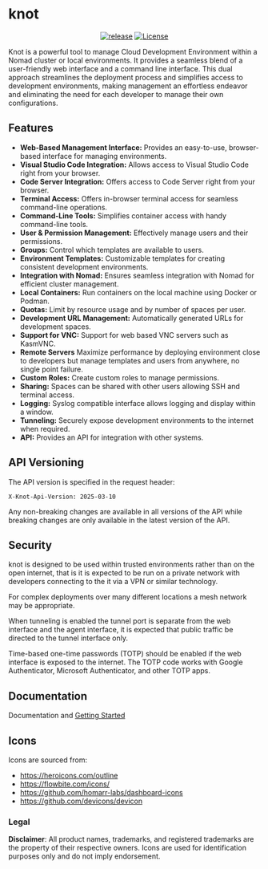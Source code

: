 # knot

<div align="center">

[![release](https://img.shields.io/github/v/release/paularlott/knot)](https://github.com/paularlott/knot/releases/latest)
[![License](https://img.shields.io/badge/License-Apache%202.0-blue.svg)](https://www.apache.org/licenses/LICENSE-2.0)

</div>

Knot is a powerful tool to manage Cloud Development Environment within a Nomad cluster or local environments. It provides a seamless blend of a user-friendly web interface and a command line interface. This dual approach streamlines the deployment process and simplifies access to development environments, making management an effortless endeavor and eliminating the need for each developer to manage their own configurations.

## Features

- **Web-Based Management Interface:** Provides an easy-to-use, browser-based interface for managing environments.
- **Visual Studio Code Integration:** Allows access to Visual Studio Code right from your browser.
- **Code Server Integration:** Offers access to Code Server right from your browser.
- **Terminal Access:** Offers in-browser terminal access for seamless command-line operations.
- **Command-Line Tools:** Simplifies container access with handy command-line tools.
- **User & Permission Management:** Effectively manage users and their permissions.
- **Groups:** Control which templates are available to users.
- **Environment Templates:** Customizable templates for creating consistent development environments.
- **Integration with Nomad:** Ensures seamless integration with Nomad for efficient cluster management.
- **Local Containers:** Run containers on the local machine using Docker or Podman.
- **Quotas:** Limit by resource usage and by number of spaces per user.
- **Development URL Management:** Automatically generated URLs for development spaces.
- **Support for VNC:** Support for web based VNC servers such as KasmVNC.
- **Remote Servers** Maximize performance by deploying environment close to developers but manage templates and users from anywhere, no single point failure.
- **Custom Roles:** Create custom roles to manage permissions.
- **Sharing:** Spaces can be shared with other users allowing SSH and terminal access.
- **Logging:** Syslog compatible interface allows logging and display within a window.
- **Tunneling:** Securely expose development environments to the internet when required.
- **API:** Provides an API for integration with other systems.

## API Versioning

The API version is specified in the request header:

```http
X-Knot-Api-Version: 2025-03-10
```

Any non-breaking changes are available in all versions of the API while breaking changes are only available in the latest version of the API.

## Security

knot is designed to be used within trusted environments rather than on the open internet, that is it is expected to be run on a private network with developers connecting to the it via a VPN or similar technology.

For complex deployments over many different locations a mesh network may be appropriate.

When tunneling is enabled the tunnel port is separate from the web interface and the agent interface, it is expected that public traffic be directed to the tunnel interface only.

Time-based one-time passwords (TOTP) should be enabled if the web interface is exposed to the internet. The TOTP code works with Google Authenticator, Microsoft Authenticator, and other TOTP apps.

## Documentation

Documentation and [Getting Started](https://getknot.dev/docs/getting-started/)

## Icons

Icons are sourced from:

- https://heroicons.com/outline
- https://flowbite.com/icons/
- https://github.com/homarr-labs/dashboard-icons
- https://github.com/devicons/devicon

### Legal

**Disclaimer**: All product names, trademarks, and registered trademarks are the property of their respective owners. Icons are used for identification purposes only and do not imply endorsement.
